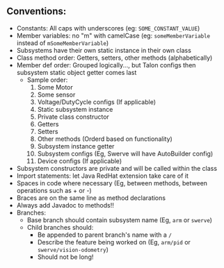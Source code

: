 ## Conventions:
 - Constants: All caps with underscores (eg: `SOME_CONSTANT_VALUE`)
 - Member variables: no "m" with camelCase (eg: `someMemberVariable` instead of `mSomeMemberVariable`)
 - Subsystems have their own static instance in their own class
 - Class method order: Getters, setters, other methods (alphabetically)
 - Member def order: Grouped logically..., but Talon configs then subsystem static object getter comes last
   - Sample order:
     1. Some Motor
     2. Some sensor
     3. Voltage/DutyCycle configs (If applicable)
     4. Static subsystem instance
     5. Private class constructor
     6. Getters
     7. Setters
     8. Other methods (Orderd based on functionality)
     9. Subsystem instance getter
     10. Subsystem configs (Eg, Swerve will have AutoBuilder config)
     11. Device configs (If applicable)
 - Subsystem constructors are private and will be called within the class
 - Import statements: let Java RedHat extension take care of it
 - Spaces in code where necessary (Eg, between methods, between operations such as + or -)
 - Braces are on the same line as method declarations
 - Always add Javadoc to methods!!
 - Branches:
   - Base branch should contain subsystem name (Eg, `arm` or `swerve`)
   - Child branches should:
     - Be appended to parent branch's name with a `/`
     - Describe the feature being worked on (Eg, `arm/pid` or `swerve/vision-odometry`)
     - Should not be long!
